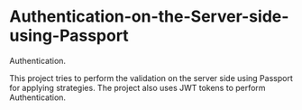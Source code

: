 # Authentication-on-the-Server-side-using-Passport
Authentication.

This project tries to perform the validation on the server side using Passport for applying strategies. The project also uses JWT
tokens to perform Authentication.
